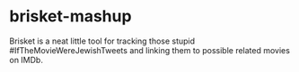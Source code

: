 brisket-mashup
==============

Brisket is a neat little tool for tracking those stupid #IfTheMovieWereJewishTweets and linking them to possible related movies on IMDb.
